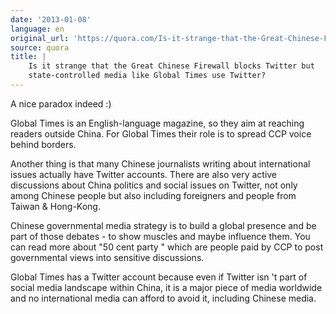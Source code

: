 ```yaml
---
date: '2013-01-08'
language: en
original_url: 'https://quora.com/Is-it-strange-that-the-Great-Chinese-Firewall-blocks-Twitter-but-state-controlled-media-like-Global-Times-use-Twitter/answer/Clément-Renaud'
source: quora
title: |
    Is it strange that the Great Chinese Firewall blocks Twitter but
    state-controlled media like Global Times use Twitter?
---
```


A nice paradox indeed :) 
 
Global Times is an English-language magazine, so they aim at reaching
readers outside China. For Global Times their role is to spread CCP
voice behind borders. 
 
Another thing is that many Chinese journalists writing about
international issues actually have Twitter accounts. There are also very
active discussions about China politics and social issues on Twitter,
not only among Chinese people but also including foreigners and people
from Taiwan & Hong-Kong. 
 
Chinese governmental media strategy is to build a global presence and be
part of those debates - to show muscles and maybe influence them. You
can read more about  "50 cent party " which are people paid by CCP to
post governmental views into sensitive discussions. 
 
Global Times has a Twitter account because even if Twitter isn 't part
of social media landscape within China, it is a major piece of media
worldwide and no international media can afford to avoid it, including
Chinese media.
